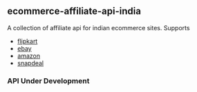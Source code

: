 ## ecommerce-affiliate-api-india
A collection of affiliate api for indian ecommerce sites. 
Supports 
* [flipkart](http://www.flipkart.com)
* [ebay](http://www.ebay.in)
* [amazon](http://www.amazon.in)
* [snapdeal](http://www.snapdeal.com)


### API Under Development
